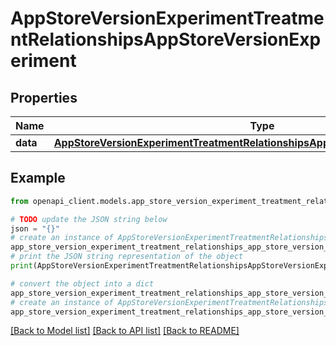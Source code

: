 # AppStoreVersionExperimentTreatmentRelationshipsAppStoreVersionExperiment


## Properties

Name | Type | Description | Notes
------------ | ------------- | ------------- | -------------
**data** | [**AppStoreVersionExperimentTreatmentRelationshipsAppStoreVersionExperimentData**](AppStoreVersionExperimentTreatmentRelationshipsAppStoreVersionExperimentData.md) |  | [optional] 

## Example

```python
from openapi_client.models.app_store_version_experiment_treatment_relationships_app_store_version_experiment import AppStoreVersionExperimentTreatmentRelationshipsAppStoreVersionExperiment

# TODO update the JSON string below
json = "{}"
# create an instance of AppStoreVersionExperimentTreatmentRelationshipsAppStoreVersionExperiment from a JSON string
app_store_version_experiment_treatment_relationships_app_store_version_experiment_instance = AppStoreVersionExperimentTreatmentRelationshipsAppStoreVersionExperiment.from_json(json)
# print the JSON string representation of the object
print(AppStoreVersionExperimentTreatmentRelationshipsAppStoreVersionExperiment.to_json())

# convert the object into a dict
app_store_version_experiment_treatment_relationships_app_store_version_experiment_dict = app_store_version_experiment_treatment_relationships_app_store_version_experiment_instance.to_dict()
# create an instance of AppStoreVersionExperimentTreatmentRelationshipsAppStoreVersionExperiment from a dict
app_store_version_experiment_treatment_relationships_app_store_version_experiment_from_dict = AppStoreVersionExperimentTreatmentRelationshipsAppStoreVersionExperiment.from_dict(app_store_version_experiment_treatment_relationships_app_store_version_experiment_dict)
```
[[Back to Model list]](../README.md#documentation-for-models) [[Back to API list]](../README.md#documentation-for-api-endpoints) [[Back to README]](../README.md)


